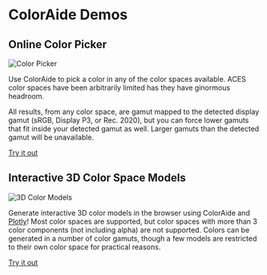# ColorAide Demos

## Online Color Picker

![Color Picker](../images/colorpicker.png)

Use ColorAide to pick a color in any of the color spaces available. ACES color spaces have been arbitrarily limited
has they have ginormous headroom.

All results, from any color space, are gamut mapped to the detected display gamut (sRGB, Display P3, or Rec. 2020), but
you can force lower gamuts that fit inside your detected gamut as well. Larger gamuts than the detected gamut will be
unavailable.

[Try it out](./colorpicker.html)

## Interactive 3D Color Space Models

![3D Color Models](../images/3d_models.png)

Generate interactive 3D color models in the browser using ColorAide and [Plotly](https://plotly.github.io/)! Most color
spaces are supported, but color spaces with more than 3 color components (not including alpha) are not supported. Colors
can be generated in a number of color gamuts, though a few models are restricted to their own color space for practical
reasons.

[Try it out](./3d_models.html)

